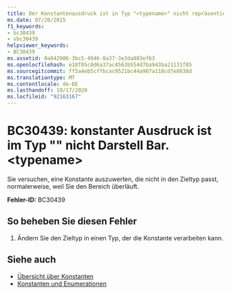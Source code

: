 ```yaml
---
title: Der Konstantenausdruck ist in Typ "<typename>" nicht repräsentierbar.
ms.date: 07/20/2015
f1_keywords:
- bc30439
- vbc30439
helpviewer_keywords:
- BC30439
ms.assetid: 0a842906-3bc5-4946-8a37-3e3da883ef63
ms.openlocfilehash: e18f05c0d6a37ac4563b554d7ba943ba21131f85
ms.sourcegitcommit: ff5a4eb5cffbcac9521bc44a907a118cd7e8638d
ms.translationtype: MT
ms.contentlocale: de-DE
ms.lasthandoff: 10/17/2020
ms.locfileid: "92163167"
---
```

# <a name="bc30439-constant-expression-not-representable-in-type-typename"></a>BC30439: konstanter Ausdruck ist im Typ "" nicht Darstell Bar. \<typename>

Sie versuchen, eine Konstante auszuwerten, die nicht in den Zieltyp passt, normalerweise, weil Sie den Bereich überläuft.

 **Fehler-ID:** BC30439

## <a name="to-correct-this-error"></a>So beheben Sie diesen Fehler

1. Ändern Sie den Zieltyp in einen Typ, der die Konstante verarbeiten kann.

## <a name="see-also"></a>Siehe auch

- [Übersicht über Konstanten](../../programming-guide/language-features/constants-enums/constants-overview.md)
- [Konstanten und Enumerationen](../constants-and-enumerations.md)
